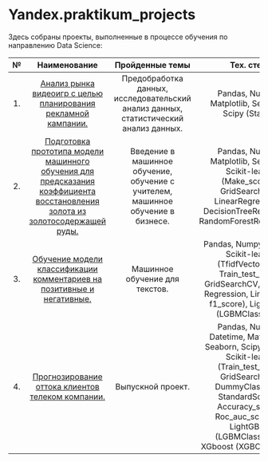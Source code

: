 # Yandex.praktikum_projects

Здесь собраны проекты, выполненные в процессе обучения по направлению Data Science:

| №    |     Наименование                      | Пройденные темы              | Тех. стек               |
|:---: | :------------------------------------:| :--------------------------: |:-----------------------:|
| 1.  |[Анализ рынка видеоигр с целью планирования рекламной кампании.](Проект%20№1.%20Анализ%20рынка%20видеоигр%20с%20целью%20планирования%20рекламной%20кампании#анализ-рынка-видеоигр-с-целью-планирования-рекламной-кампании) | Предобработка данных, исследовательский анализ данных, статистический анализ данных. | Pandas, Numpy, Matplotlib, Seaborn, Scipy (Stats). |
|2.|[Подготовка прототипа модели машинного обучения для предсказания коэффициента восстановления золота из золотосодержащей руды.](Проект%20№2.%20Модель%20предсказания%20коэффициента%20восстановления%20золота)|Введение в машинное обучение, обучение с учителем, машинное обучение в бизнесе.|Pandas, Numpy, Matplotlib, Seaborn, Scikit-learn (Make_scorer, GridSearchCV, LinearRegression, DecisionTreeRegressor, RandomForestRegressor).|
|3.|[Обучение модели классификации комментариев на позитивные и негативные.](Проект%20№3.%20Модерация%20токсичных%20комментариев)|Машинное обучение для текстов.|Pandas, Numpy, Spacу, Scikit-learn (TfidfVectorizer, Train_test_split, GridSearchCV, Logistic Regression, LinearSVC, f1_score), LightGBM (LGBMClassifier)|
|4.|[Прогнозирование оттока клиентов телеком компании.](Проект%20№4.%20Прогнозирование%20оттока%20клиентов%20телеком%20компании)|Выпускной проект.|Pandas, Numpy, Datetime, Matplotlib, Seaborn, Scipy (Stats), Scikit-learn (Train_test_split, GridSearchCV, DummyClassifier, StandardScaler, Accuracy_score, Roc_auc_score, ), LightGBM (LGBMClassifier), XGboost (XGBClassifier).|
